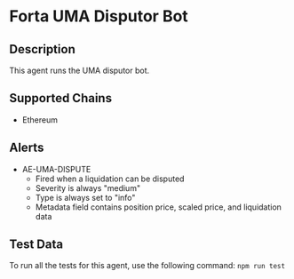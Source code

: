 # Forta UMA Disputor Bot

## Description

This agent runs the UMA disputor bot.

## Supported Chains

- Ethereum

## Alerts

<!-- -->
- AE-UMA-DISPUTE
  - Fired when a liquidation can be disputed
  - Severity is always "medium"
  - Type is always set to "info"
  - Metadata field contains position price, scaled price, and liquidation data

## Test Data

To run all the tests for this agent, use the following command: `npm run test`
